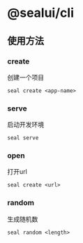 # @sealui/cli

## 使用方法

### create
创建一个项目
```
seal create <app-name>
```
### serve
启动开发环境
```
seal serve
```
### open
打开url
```
seal create <url>
```
### random
生成随机数
```
seal random <length>
```
